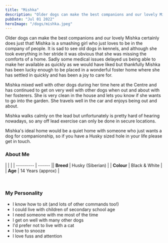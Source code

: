 ```yaml
---
title: "Mishka"
description: "Older dogs can make the best companions and our lovely Mishka certainly does just that!"
pubDate: "Jul 01 2022"
heroImage: "/dogs/mishka.jpeg"
---
```


Older dogs can make the best companions and our lovely Mishka certainly does just that!
Mishka is a smashing girl who just loves to be in the company of people. It is sad to see old dogs in kennels, and although she took everything in her stride it was obvious that she was missing the comforts of a home.
Sadly some medical issues delayed us being able to make her available as quickly as we would have liked but thankfully Mishka has been lucky enough to be placed in a wonderful foster home where she has settled in quickly and has been a joy to care for.

Mishka mixed well with other dogs during her time here at the Centre and has continued to get on very well with other dogs when out and about with her fosterers.
She is very clean in the house and lets you know if she wants to go into the garden. She travels well in the car and enjoys being out and about.

Mishka walks calmly on the lead but unfortunately is pretty hard of hearing nowadays, so any off lead exercise can only be done in secure locations.

Mishka's ideal home would be a quiet home with someone who just wants a dog for companionship, so if you have a Husky sized hole in your life please get in touch.

### About Me

|    |  |
| --------- | ------ || **Breed**   | Husky (Siberian) |
| **Colour** | Black & White |
| **Age** | 14 Years (approx) |  
	
<br>


### My Personality
<ul>
  <li>I know how to sit (and lots of other commands too!)</li>
    <li>I could live with children of secondary school age</li>
    <li>I need someone with me most of the time</li>
    <li>I get on well with many other dogs</li>
    <li>I'd prefer not to live with a cat</li>
    <li>I love to snooze</li>
    <li>I love fuss and attention</li>
</ul>